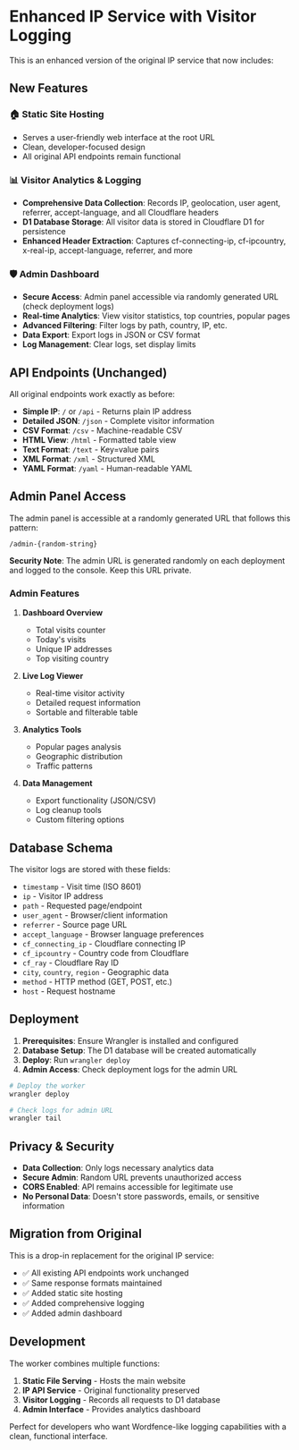# Enhanced IP Service with Visitor Logging

This is an enhanced version of the original IP service that now includes:

## New Features

### 🏠 Static Site Hosting
- Serves a user-friendly web interface at the root URL
- Clean, developer-focused design
- All original API endpoints remain functional

### 📊 Visitor Analytics & Logging  
- **Comprehensive Data Collection**: Records IP, geolocation, user agent, referrer, accept-language, and all Cloudflare headers
- **D1 Database Storage**: All visitor data is stored in Cloudflare D1 for persistence
- **Enhanced Header Extraction**: Captures cf-connecting-ip, cf-ipcountry, x-real-ip, accept-language, referrer, and more

### 🛡️ Admin Dashboard
- **Secure Access**: Admin panel accessible via randomly generated URL (check deployment logs)
- **Real-time Analytics**: View visitor statistics, top countries, popular pages
- **Advanced Filtering**: Filter logs by path, country, IP, etc.
- **Data Export**: Export logs in JSON or CSV format
- **Log Management**: Clear logs, set display limits

## API Endpoints (Unchanged)

All original endpoints work exactly as before:

- **Simple IP**: `/` or `/api` - Returns plain IP address
- **Detailed JSON**: `/json` - Complete visitor information
- **CSV Format**: `/csv` - Machine-readable CSV
- **HTML View**: `/html` - Formatted table view  
- **Text Format**: `/text` - Key=value pairs
- **XML Format**: `/xml` - Structured XML
- **YAML Format**: `/yaml` - Human-readable YAML

## Admin Panel Access

The admin panel is accessible at a randomly generated URL that follows this pattern:
```
/admin-{random-string}
```

**Security Note**: The admin URL is generated randomly on each deployment and logged to the console. Keep this URL private.

### Admin Features

1. **Dashboard Overview**
   - Total visits counter
   - Today's visits
   - Unique IP addresses
   - Top visiting country

2. **Live Log Viewer**
   - Real-time visitor activity
   - Detailed request information
   - Sortable and filterable table

3. **Analytics Tools**
   - Popular pages analysis
   - Geographic distribution
   - Traffic patterns

4. **Data Management**
   - Export functionality (JSON/CSV)
   - Log cleanup tools
   - Custom filtering options

## Database Schema

The visitor logs are stored with these fields:
- `timestamp` - Visit time (ISO 8601)
- `ip` - Visitor IP address
- `path` - Requested page/endpoint
- `user_agent` - Browser/client information
- `referrer` - Source page URL
- `accept_language` - Browser language preferences
- `cf_connecting_ip` - Cloudflare connecting IP
- `cf_ipcountry` - Country code from Cloudflare
- `cf_ray` - Cloudflare Ray ID
- `city`, `country`, `region` - Geographic data
- `method` - HTTP method (GET, POST, etc.)
- `host` - Request hostname

## Deployment

1. **Prerequisites**: Ensure Wrangler is installed and configured
2. **Database Setup**: The D1 database will be created automatically
3. **Deploy**: Run `wrangler deploy`
4. **Admin Access**: Check deployment logs for the admin URL

```bash
# Deploy the worker
wrangler deploy

# Check logs for admin URL
wrangler tail
```

## Privacy & Security

- **Data Collection**: Only logs necessary analytics data
- **Secure Admin**: Random URL prevents unauthorized access  
- **CORS Enabled**: API remains accessible for legitimate use
- **No Personal Data**: Doesn't store passwords, emails, or sensitive information

## Migration from Original

This is a drop-in replacement for the original IP service:
- ✅ All existing API endpoints work unchanged
- ✅ Same response formats maintained
- ✅ Added static site hosting
- ✅ Added comprehensive logging
- ✅ Added admin dashboard

## Development

The worker combines multiple functions:
1. **Static File Serving** - Hosts the main website
2. **IP API Service** - Original functionality preserved
3. **Visitor Logging** - Records all requests to D1 database
4. **Admin Interface** - Provides analytics dashboard

Perfect for developers who want Wordfence-like logging capabilities with a clean, functional interface.